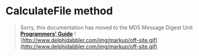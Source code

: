 <a href='Hidden comment: 
$Rev$
$Date$
'></a>

# CalculateFile method #

> Sorry, this documentation has moved to the MD5 Message Digest Unit **[Programmers' Guide](http://wiki.delphidabbler.com/index.php/Docs/TPJMD5CalculateFile)** ![http://www.delphidabbler.com/img/markup/off-site.gif](http://www.delphidabbler.com/img/markup/off-site.gif)
